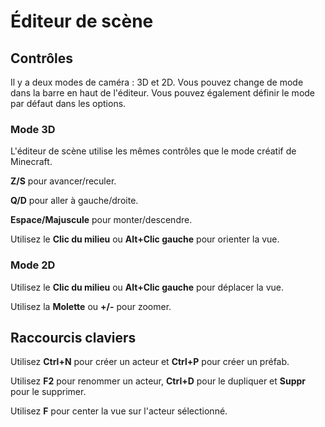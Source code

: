 # Éditeur de scène

## Contrôles

Il y a deux modes de caméra : 3D et 2D. Vous pouvez change de mode dans la barre en haut de l'éditeur.
Vous pouvez également définir le mode par défaut dans les options.

### Mode 3D

L'éditeur de scène utilise les mêmes contrôles que le mode créatif de Minecraft.

**Z/S** pour avancer/reculer.

**Q/D** pour aller à gauche/droite.

**Espace/Majuscule** pour monter/descendre.

Utilisez le **Clic du milieu** ou **Alt+Clic gauche** pour orienter la vue.

### Mode 2D

Utilisez le **Clic du milieu** ou **Alt+Clic gauche** pour déplacer la vue.

Utilisez la **Molette** ou **+/-** pour zoomer.

## Raccourcis claviers

Utilisez **Ctrl+N** pour créer un acteur et **Ctrl+P** pour créer un préfab.

Utilisez **F2** pour renommer un acteur, **Ctrl+D** pour le dupliquer et **Suppr** pour le supprimer.

Utilisez **F** pour center la vue sur l'acteur sélectionné.

